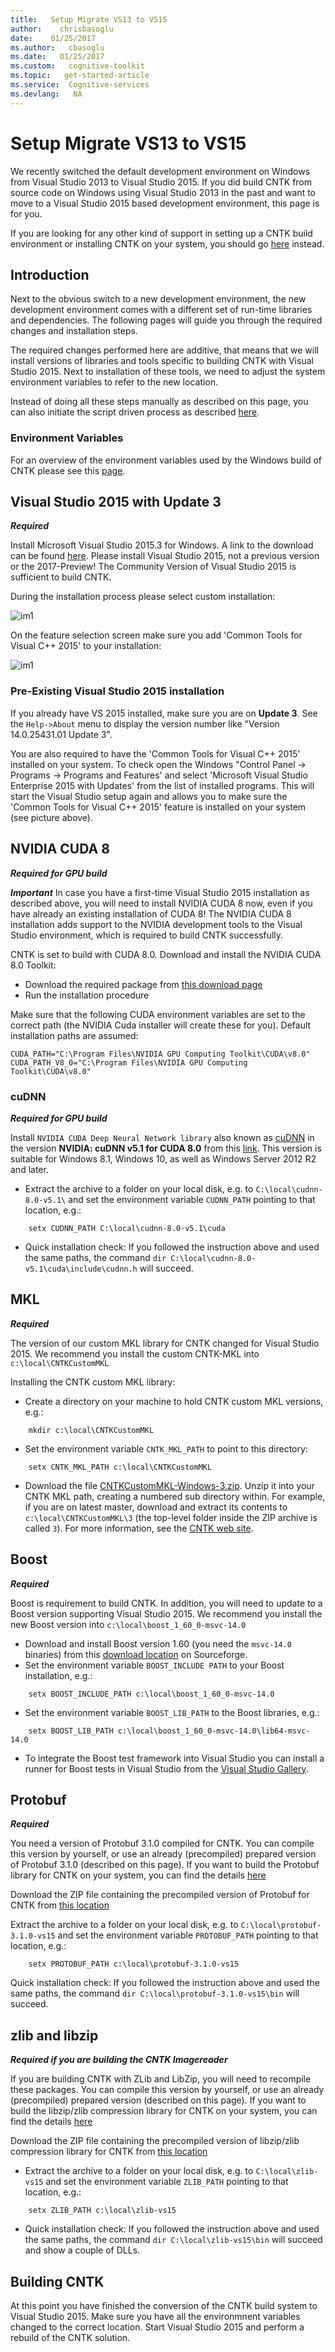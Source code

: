 ```yaml
---
title:   Setup Migrate VS13 to VS15
author:    chrisbasoglu
date:    01/25/2017
ms.author:   cbasoglu
ms.date:   01/25/2017
ms.custom:   cognitive-toolkit
ms.topic:   get-started-article
ms.service:  Cognitive-services
ms.devlang:   NA
---
```


# Setup Migrate VS13 to VS15

We recently switched the default development environment on Windows from Visual Studio 2013 to Visual Studio 2015. If you did build CNTK from source code on Windows using Visual Studio 2013 in the past and want to move to a Visual Studio 2015 based development environment, this page is for you. 

If you are looking for any other kind of support in setting up a CNTK build environment or installing CNTK on your system, you should go [here](./Setup-CNTK-on-your-machine.md) instead. 

## Introduction
Next to the obvious switch to a new development environment, the new development environment comes with a different set of run-time libraries and dependencies. The following pages will guide you through the required changes and installation steps. 

The required changes performed here are additive, that means that we will install versions of libraries and tools specific to building CNTK with Visual Studio 2015. Next to installation of these tools, we need to adjust the system environment variables to refer to the new location.

Instead of doing all these steps manually as described on this page, you can also initiate the script driven process as described [here](./Setup-CNTK-with-script-on-Windows.md).

### Environment Variables 

For an overview of the environment variables used by the Windows build of CNTK please see this [page](./Windows-Environment-Variables.md).

## Visual Studio 2015 with Update 3

***Required***

Install Microsoft Visual Studio 2015.3 for Windows. A link to the download can be found [here](https://www.visualstudio.com/vs/). Please install Visual Studio 2015, not a previous version or the 2017-Preview! The Community Version of Visual Studio 2015 is sufficient to build CNTK.

During the installation process please select custom installation:

![im1](./pictures/setup/VS2015InstallCustom70.jpg)

On the feature selection screen make sure you add 'Common Tools for Visual C++ 2015' to your installation:

![im1](./pictures/setup/VS2015InstallFeatures70.jpg)

### Pre-Existing Visual Studio 2015 installation
If you already have VS 2015 installed, make sure you are on **Update 3**. See the `Help->About` menu to display the version number like "Version 14.0.25431.01 Update 3". 

You are also required to have the 'Common Tools for Visual C++ 2015' installed on your system. To check open the Windows "Control Panel -> Programs -> Programs and Features' and select 'Microsoft Visual Studio Enterprise 2015 with Updates' from the list of installed programs. This will start the Visual Studio setup again and allows you to make sure the 'Common Tools for Visual C++ 2015' feature is installed on your system (see picture above).

## NVIDIA CUDA 8

***Required for GPU build***

***Important*** In case you have a first-time Visual Studio 2015 installation as described above, you will need to install NVIDIA CUDA 8 now, even if you have already an existing installation of CUDA 8! The NVIDIA CUDA 8 installation adds support to the NVIDIA development tools to the Visual Studio environment, which is required to build CNTK successfully.

CNTK is set to build with CUDA 8.0. Download and install the NVIDIA CUDA 8.0 Toolkit:
* Download the required package from [this download page](https://developer.NVIDIA.com/CUDA-downloads)
* Run the installation procedure

Make sure that the following CUDA environment variables are set to the correct path (the NVIDIA Cuda installer will create these for you). Default installation paths are assumed:
```
CUDA_PATH="C:\Program Files\NVIDIA GPU Computing Toolkit\CUDA\v8.0"
CUDA_PATH_V8_0="C:\Program Files\NVIDIA GPU Computing Toolkit\CUDA\v8.0"
```

### cuDNN

***Required for GPU build***

Install `NVIDIA CUDA Deep Neural Network library` also known as [cuDNN](https://developer.NVIDIA.com/cuDNN) in the version **NVIDIA: cuDNN v5.1 for CUDA 8.0** from this [link](http://developer.download.NVIDIA.com/compute/redist/cudnn/v5.1/cudnn-8.0-windows10-x64-v5.1.zip). This version is suitable for Windows 8.1, Windows 10, as well as Windows Server 2012 R2 and later.

* Extract the archive to a folder on your local disk, e.g. to `C:\local\cudnn-8.0-v5.1\` and set the environment variable `CUDNN_PATH` pointing to that location, e.g.: 
```
    setx CUDNN_PATH C:\local\cudnn-8.0-v5.1\cuda
```
* Quick installation check: If you followed the instruction above and used the same paths, the command `dir C:\local\cudnn-8.0-v5.1\cuda\include\cudnn.h` will succeed.

##  MKL

***Required***

The version of our custom MKL library for CNTK changed for Visual Studio 2015. We recommend you install the custom CNTK-MKL into `c:\local\CNTKCustomMKL`

Installing the CNTK custom MKL library: 

* Create a directory on your machine to hold CNTK custom MKL versions, e.g.: 
```
    mkdir c:\local\CNTKCustomMKL
```
* Set the environment variable `CNTK_MKL_PATH` to point to this directory: 
```
    setx CNTK_MKL_PATH c:\local\CNTKCustomMKL
```
* Download the file [CNTKCustomMKL-Windows-3.zip](https://msrstagingredirect.azurewebsites.net/en-us/cognitive-toolkit/download-toolkit/). Unzip it into your CNTK MKL path, creating a numbered sub directory within. For example, if you are on latest master, download and extract its contents to `c:\local\CNTKCustomMKL\3` (the top-level folder inside the ZIP archive is called `3`). For more information, see the [CNTK web site](https://msrstagingredirect.azurewebsites.net/en-us/cognitive-toolkit/download-toolkit/).

## Boost

***Required***

Boost is requirement to build CNTK. In addition, you will need to update to a Boost version supporting Visual Studio 2015. We recommend you install the new Boost version into `c:\local\boost_1_60_0-msvc-14.0`

* Download and install Boost version 1.60 (you need the `msvc-14.0` binaries) from this <a href="http://sourceforge.net/projects/boost/files/boost-binaries/1.60.0/boost_1_60_0-msvc-14.0-64.exe/download" target="_blank">download location</a> on Sourceforge.
* Set the environment variable `BOOST_INCLUDE PATH` to your Boost installation, e.g.: 
```
    setx BOOST_INCLUDE_PATH c:\local\boost_1_60_0-msvc-14.0
```
* Set the environment variable `BOOST_LIB_PATH` to the Boost libraries, e.g.: 
```
    setx BOOST_LIB_PATH c:\local\boost_1_60_0-msvc-14.0\lib64-msvc-14.0
```
* To integrate the Boost test framework into Visual Studio you can install a runner for Boost tests in Visual Studio from the <a href="https://visualstudiogallery.msdn.microsoft.com/5f4ae1bd-b769-410e-8238-fb30beda987f" target="_blank">Visual Studio Gallery</a>.

## Protobuf

***Required***

You need a version of Protobuf 3.1.0 compiled for CNTK. You can compile this version by yourself, or use an already (precompiled) prepared version of Protobuf 3.1.0 (described on this page). If you want to build the Protobuf library for CNTK on your system, you can find the details [here](./Setup-BuildProtobuf-VS15.md)

Download the ZIP file containing the precompiled version of Protobuf for CNTK from [this location](https://cntk.ai/binarydrop/prerequisites/protobuf/protobuf-3.1.0-vs15.zip)

Extract the archive to a folder on your local disk, e.g. to `C:\local\protobuf-3.1.0-vs15` and set the environment variable `PROTOBUF_PATH` pointing to that location, e.g.: 
```
    setx PROTOBUF_PATH c:\local\protobuf-3.1.0-vs15
```
Quick installation check: If you followed the instruction above and used the same paths, the command `dir C:\local\protobuf-3.1.0-vs15\bin` will succeed.

## zlib and libzip

***Required if you are building the CNTK Imagereader***

If you are building CNTK with ZLib and LibZip, you will need to recompile these packages. You can compile this version by yourself, or use an already (precompiled) prepared version (described on this page). If you want to build the  libzip/zlib compression library for CNTK on your system, you can find the details [here](./Setup-Buildzlib-VS15.md)

Download the ZIP file containing the precompiled version of libzip/zlib compression library for CNTK from [this location](https://cntk.ai/binarydrop/prerequisites/zip/zlib-vs15.zip)

* Extract the archive to a folder on your local disk, e.g. to `C:\local\zlib-vs15` and set the environment variable `ZLIB_PATH` pointing to that location, e.g.: 
```
    setx ZLIB_PATH c:\local\zlib-vs15
```
* Quick installation check: If you followed the instruction above and used the same paths, the command `dir C:\local\zlib-vs15\bin` will succeed and show a couple of DLLs.

## Building CNTK

At this point you have finished the conversion of the CNTK build system to Visual Studio 2015. Make sure you have all the environmnent variables changed to the correct location. Start Visual Studio 2015 and perform a rebuild of the CNTK solution.

